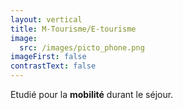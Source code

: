 ```yaml
---
layout: vertical
title: M-Tourisme/E-tourisme
image:
  src: /images/picto_phone.png
imageFirst: false
contrastText: false
---
```

Etudié pour la **mobilité** durant le séjour.
